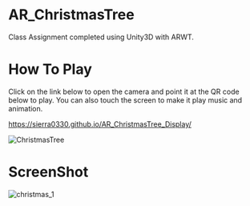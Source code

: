 # AR_ChristmasTree
Class Assignment completed using Unity3D with ARWT.
# How To Play
Click on the link below to open the camera and point it at the QR code below to play.
You can also touch the screen to make it play music and animation.

https://sierra0330.github.io/AR_ChristmasTree_Display/

![ChristmasTree](https://user-images.githubusercontent.com/50917875/226518999-b3a0cc8b-c32d-411d-8293-f4fe2ef6f359.png)
# ScreenShot

![christmas_1](https://user-images.githubusercontent.com/50917875/227220740-f7f22a2b-5aa7-48d3-b10e-d0071a01309a.png)
